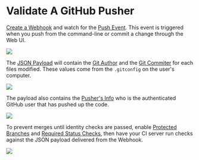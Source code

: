 # Validate A GitHub Pusher

[Create a Webhook](https://developer.github.com/webhooks/) and watch for the [Push Event](https://developer.github.com/v3/activity/events/types/#pushevent). This event is triggered when you push from the command-line or commit a change through the Web UI.

![](https://cloud.githubusercontent.com/assets/35968/12995955/6006423c-d0e0-11e5-9902-9ac7caa41371.png)

The [JSON Payload](https://gist.github.com/gjtorikian/5171861) will contain the [Git Author](https://gist.github.com/gjtorikian/5171861#file-sample_payload-json-L9) and the [Git Commiter](https://gist.github.com/gjtorikian/5171861#file-sample_payload-json-L14) for each files modified. These values come from the `.gitconfig` on the user's computer.

![](https://cloud.githubusercontent.com/assets/35968/12996038/14af75a0-d0e1-11e5-9640-9191f03dd9a0.png)

The payload also contains the [Pusher's Info](https://gist.github.com/gjtorikian/5171861#file-sample_payload-json-L114) who is the authenticated GitHub user that has pushed up the code.

![](https://cloud.githubusercontent.com/assets/35968/12996039/14b103b6-d0e1-11e5-8aa5-eabd6ff6d69f.png)

To prevent merges until identity checks are passed, enable [Protected Branches](https://help.github.com/articles/configuring-protected-branches/) and [Required Status Checks](https://help.github.com/articles/enabling-required-status-checks/), then have your CI server run checks against the JSON payload delivered from the Webhook.

![](https://cloud.githubusercontent.com/assets/35968/12996113/9eb5fd00-d0e1-11e5-8be1-b458d359e8ef.png)
